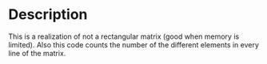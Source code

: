 # Description
This is a realization of not a rectangular matrix (good when memory is limited). Also this code counts the number of the different elements in every line of the matrix.
